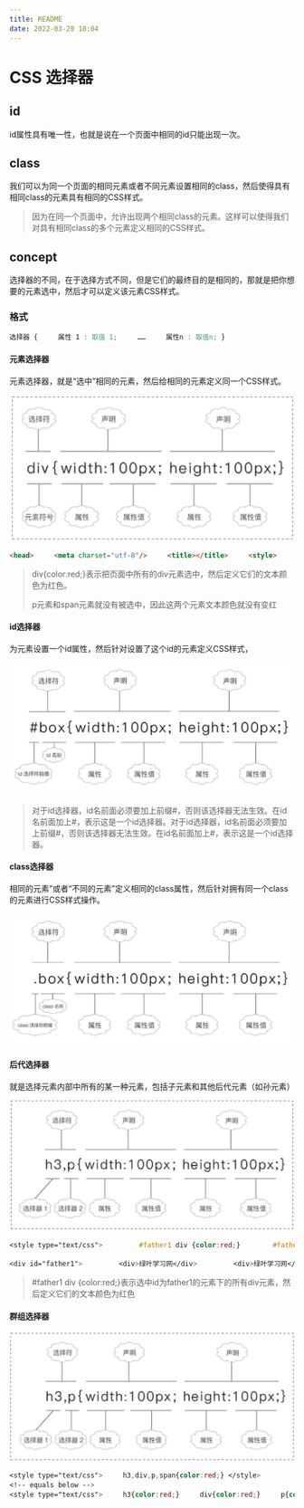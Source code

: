```yaml
---
title: README
date: 2022-03-20 18:04
---
```

# CSS 选择器

## id

id属性具有唯一性，也就是说在一个页面中相同的id只能出现一次。

## class

我们可以为同一个页面的相同元素或者不同元素设置相同的class，然后使得具有相同class的元素具有相同的CSS样式。

>  因为在同一个页面中，允许出现两个相同class的元素。这样可以使得我们对具有相同class的多个元素定义相同的CSS样式。

## concept

选择器的不同，在于选择方式不同，但是它们的最终目的是相同的，那就是把你想要的元素选中，然后才可以定义该元素CSS样式。

### 格式

```CSS
选择器 {     属性 1 : 取值 1;     ……     属性n : 取值n; }
```

#### 元素选择器

元素选择器，就是“选中”相同的元素，然后给相同的元素定义同一个CSS样式。

![](./_image/2022-03-20/1889a7cd744dbce14aa22fc243e54213.jpg)

```html
<head>     <meta charset="utf-8"/>     <title></title>     <style>          div{color:red;}​​    </style> </head>
```

>  div{color:red;}表示把页面中所有的div元素选中，然后定义它们的文本颜色为红色。
> 
> p元素和span元素就没有被选中，因此这两个元素文本颜色就没有变红

#### id选择器

为元素设置一个id属性，然后针对设置了这个id的元素定义CSS样式，

![](./_image/2022-03-20/fdfac1cbb5d230efdc2b88e6c11a3a9c.jpg)

>  对于id选择器，id名前面必须要加上前缀#，否则该选择器无法生效。在id名前面加上#，表示这是一个id选择器。对于id选择器，id名前面必须要加上前缀#，否则该选择器无法生效。在id名前面加上#，表示这是一个id选择器。

#### class选择器

相同的元素”或者“不同的元素”定义相同的class属性，然后针对拥有同一个class的元素进行CSS样式操作。

![](./_image/2022-03-20/838da8c927affc0167db0ae72dd55021.jpg)

#### 后代选择器

就是选择元素内部中所有的某一种元素，包括子元素和其他后代元素（如孙元素）

![](./_image/2022-03-20/85bca75c616f407d9e05ba382c848016.jpg)

```CSS
<style type="text/css">         #father1 div {color:red;}​​        #father2 span{color:blue;}​​    </style>

<div id="father1">         <div>绿叶学习网</div>         <div>绿叶学习网</div>     </div>
```

>  #father1 div {color:red;}表示选中id为father1的元素下的所有div元素，然后定义它们的文本颜色为红色

####  群组选择器

![](./_image/2022-03-20/56fcea6aecb982d99b0ab1a8475ef130.jpg)

```CSS
<style type="text/css">     h3,div,p,span{color:red;} </style>
<!-- equals below -->
<style type="text/css">     h3{color:red;}     div{color:red;}     p{color:red;}     span{color:red;} </style>
```


